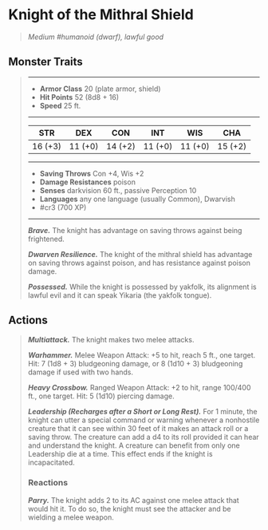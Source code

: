 # Knight of the Mithral Shield
>*Medium #humanoid (dwarf), lawful good*
## Monster Traits
>___
>- **Armor Class** 20 (plate armor, shield)
>- **Hit Points** 52 (8d8 + 16)
>- **Speed** 25 ft. 
>___
>|STR|DEX|CON|INT|WIS|CHA|
>|:---:|:---:|:---:|:---:|:---:|:---:|
>|16 (+3)|11 (+0)|14 (+2)|11 (+0)|11 (+0)|15 (+2)|
>___
>- **Saving Throws** Con +4, Wis +2
>- **Damage Resistances** poison
>- **Senses** darkvision 60 ft., passive Perception 10
>- **Languages** any one language (usually Common), Dwarvish
>- #cr3 (700 XP)
>___
>***Brave.*** The knight has advantage on saving throws against being frightened.  
>
>***Dwarven Resilience.*** The knight of the mithral shield has advantage on saving throws against poison, and has resistance against poison damage.  
>
>***Possessed.*** While the knight is possessed by yakfolk, its alignment is lawful evil and it can speak Yikaria (the yakfolk tongue).  
>
## Actions
>***Multiattack.*** The knight makes two melee attacks.  
>
>***Warhammer.*** Melee Weapon Attack: +5 to hit, reach 5 ft., one target. Hit: 7 (1d8 + 3) bludgeoning damage, or 8 (1d10 + 3) bludgeoning damage if used with two hands.  
>
>***Heavy Crossbow.*** Ranged Weapon Attack: +2 to hit, range 100/400 ft., one target. Hit: 5 (1d10) piercing damage.  
>
>***Leadership (Recharges after a Short or Long Rest).*** For 1 minute, the knight can utter a special command or warning whenever a nonhostile creature that it can see within 30 feet of it makes an attack roll or a saving throw. The creature can add a d4 to its roll provided it can hear and understand the knight. A creature can benefit from only one Leadership die at a time. This effect ends if the knight is incapacitated.  
>
>### Reactions
>***Parry.*** The knight adds 2 to its AC against one melee attack that would hit it. To do so, the knight must see the attacker and be wielding a melee weapon.